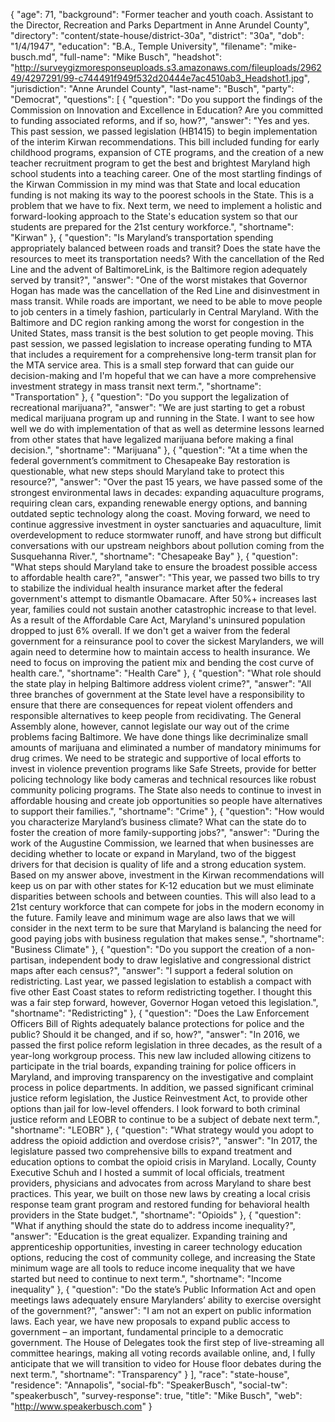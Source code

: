 {
  "age": 71,
  "background": "Former teacher and youth coach. Assistant to the Director, Recreation and Parks Department in Anne Arundel County",
  "directory": "content/state-house/district-30a",
  "district": "30a",
  "dob": "1/4/1947",
  "education": "B.A., Temple University",
  "filename": "mike-busch.md",
  "full-name": "Mike Busch",
  "headshot": "http://surveygizmoresponseuploads.s3.amazonaws.com/fileuploads/296249/4297291/99-c744491f949f532d20444e7ac4510ab3_Headshot1.jpg",
  "jurisdiction": "Anne Arundel County",
  "last-name": "Busch",
  "party": "Democrat",
  "questions": [
    {
      "question": "Do you support the findings of the Commission on Innovation and Excellence in Education? Are you committed to funding associated reforms, and if so, how?",
      "answer": "Yes and yes. This past session, we passed legislation (HB1415) to begin implementation of the interim Kirwan recommendations. This bill included funding for early childhood programs, expansion of CTE programs, and the creation of a new teacher recruitment program to get the best and brightest Maryland high school students into a teaching career.  One of the most startling findings of the Kirwan Commission in my mind was that State and local education funding is not making its way to the poorest schools in the State. This is a problem that we have to fix. Next term, we need to implement a holistic and forward-looking approach to the State's education system so that our students are prepared for the 21st century workforce.",
      "shortname": "Kirwan"
    },
    {
      "question": "Is Maryland’s transportation spending appropriately balanced between roads and transit? Does the state have the resources to meet its transportation needs? With the cancellation of the Red Line and the advent of BaltimoreLink, is the Baltimore region adequately served by transit?",
      "answer": "One of the worst mistakes that Governor Hogan has made was the cancellation of the Red Line and disinvestment in mass transit. While roads are important, we need to be able to move people to job centers in a timely fashion, particularly in Central Maryland. With the Baltimore and DC region ranking among the worst for congestion in the United States, mass transit is the best solution to get people moving. This past session, we passed legislation to increase operating funding to MTA that includes a requirement for a comprehensive long-term transit plan for the MTA service area. This is a small step forward that can guide our decision-making and I'm hopeful that we can have a more comprehensive investment strategy in mass transit next term.",
      "shortname": "Transportation"
    },
    {
      "question": "Do you support the legalization of recreational marijuana?",
      "answer": "We are just starting to get a robust medical marijuana program up and running in the State. I want to see how well we do with implementation of that as well as determine lessons learned from other states that have legalized marijuana before making a final decision.",
      "shortname": "Marijuana"
    },
    {
      "question": "At a time when the federal government’s commitment to Chesapeake Bay restoration is questionable, what new steps should Maryland take to protect this resource?",
      "answer": "Over the past 15 years, we have passed some of the strongest environmental laws in decades: expanding aquaculture programs, requiring clean cars, expanding renewable energy options, and banning outdated septic technology along the coast. Moving forward, we need to continue aggressive investment in oyster sanctuaries and aquaculture, limit overdevelopment to reduce stormwater runoff, and have strong but difficult conversations with our upstream neighbors about pollution coming from the Susquehanna River.",
      "shortname": "Chesapeake Bay"
    },
    {
      "question": "What steps should Maryland take to ensure the broadest possible access to affordable health care?",
      "answer": "This year, we passed two bills to try to stabilize the individual health insurance market after the federal government's attempt to dismantle Obamacare. After 50%+ increases last year, families could not sustain another catastrophic increase to that level. As a result of the Affordable Care Act, Maryland's uninsured population dropped to just 6% overall.  If we don't get a waiver from the federal government for a reinsurance pool to cover the sickest Marylanders, we will again need to determine how to maintain access to health insurance. We need to focus on improving the patient mix and bending the cost curve of health care.",
      "shortname": "Health Care"
    },
    {
      "question": "What role should the state play in helping Baltimore address violent crime?",
      "answer": "All three branches of government at the State level have a responsibility to ensure that there are consequences for repeat violent offenders and responsible alternatives to keep people from recidivating. The General Assembly alone, however, cannot legislate our way out of the crime problems facing Baltimore. We have done things like decriminalize small amounts of marijuana and eliminated a number of mandatory minimums for drug crimes. We need to be strategic and supportive of local efforts to invest in violence prevention programs like Safe Streets, provide for better policing technology like body cameras and technical resources like robust community policing programs. The State also needs to continue to invest in affordable housing and create job opportunities so people have alternatives to support their families.",
      "shortname": "Crime"
    },
    {
      "question": "How would you characterize Maryland’s business climate? What can the state do to foster the creation of more family-supporting jobs?",
      "answer": "During the work of the Augustine Commission, we learned that when businesses are deciding whether to locate or expand in Maryland, two of the biggest drivers for that decision is quality of life and a strong education system. Based on my answer above, investment in the Kirwan recommendations will keep us on par with other states for K-12 education but we must eliminate disparities between schools and between counties. This will also lead to a 21st century workforce that can compete for jobs in the modern economy in the future.  Family leave and minimum wage are also laws that we will consider in the next term to be sure that Maryland is balancing the need for good paying jobs with business regulation that makes sense.",
      "shortname": "Business Climate"
    },
    {
      "question": "Do you support the creation of a non-partisan, independent body to draw legislative and congressional district maps after each census?",
      "answer": "I support a federal solution on redistricting. Last year, we passed legislation to establish a compact with five other East Coast states to reform redistricting together. I thought this was a fair step forward, however, Governor Hogan vetoed this legislation.",
      "shortname": "Redistricting"
    },
    {
      "question": "Does the Law Enforcement Officers Bill of Rights adequately balance protections for police and the public? Should it be changed, and if so, how?",
      "answer": "In 2016, we passed the first police reform legislation in three decades, as the result of a year-long workgroup process. This new law included allowing citizens to participate in the trial boards, expanding training for police officers in Maryland, and improving transparency on the investigative and complaint process in police departments. In addition, we passed significant criminal justice reform legislation, the Justice Reinvestment Act, to provide other options than jail for low-level offenders. I look forward to both criminal justice reform and LEOBR to continue to be a subject of debate next term.",
      "shortname": "LEOBR"
    },
    {
      "question": "What strategy would you adopt to address the opioid addiction and overdose crisis?",
      "answer": "In 2017, the legislature passed two comprehensive bills to expand treatment and education options to combat the opioid crisis in Maryland. Locally, County Executive Schuh and I hosted a summit of local officials, treatment providers, physicians and advocates from across Maryland to share best practices. This year, we built on those new laws by creating a local crisis response team grant program and restored funding for behavioral health providers in the State budget.",
      "shortname": "Opioids"
    },
    {
      "question": "What if anything should the state do to address income inequality?",
      "answer": "Education is the great equalizer. Expanding training and apprenticeship opportunities, investing in career technology education options, reducing the cost of community college, and increasing the State minimum wage are all tools to reduce income inequality that we have started but need to continue to next term.",
      "shortname": "Income inequality"
    },
    {
      "question": "Do the state’s Public Information Act and open meetings laws adequately ensure Marylanders’ ability to exercise oversight of the government?",
      "answer": "I am not an expert on public information laws. Each year, we have new proposals to expand public access to government – an important, fundamental principle to a democratic government. The House of Delegates took the first step of live-streaming all committee hearings, making all voting records available online, and, I fully anticipate that we will transition to video for House floor debates during the next term.",
      "shortname": "Transparency"
    }
  ],
  "race": "state-house",
  "residence": "Annapolis",
  "social-fb": "SpeakerBusch",
  "social-tw": "speakerbusch",
  "survey-response": true,
  "title": "Mike Busch",
  "web": "http://www.speakerbusch.com"
}
